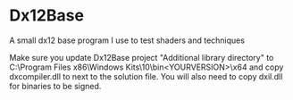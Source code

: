 # Dx12Base
A small dx12 base program I use to test shaders and techniques


Make sure you update Dx12Base project "Additional library directory" to C:\Program Files x86\Windows Kits\10\bin\<YOURVERSION>\x64
and copy dxcompiler.dll to next to the solution file. You will also need to copy dxil.dll for binaries to be signed.